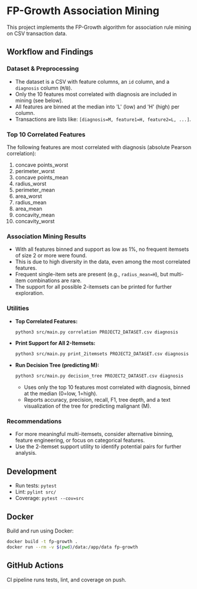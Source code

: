 # FP-Growth Association Mining

This project implements the FP-Growth algorithm for association rule mining on CSV transaction data.

## Workflow and Findings

### Dataset & Preprocessing
- The dataset is a CSV with feature columns, an `id` column, and a `diagnosis` column (`M`/`B`).
- Only the 10 features most correlated with diagnosis are included in mining (see below).
- All features are binned at the median into 'L' (low) and 'H' (high) per column.
- Transactions are lists like: `[diagnosis=M, feature1=H, feature2=L, ...]`.

### Top 10 Correlated Features
The following features are most correlated with diagnosis (absolute Pearson correlation):
1. concave points_worst
2. perimeter_worst
3. concave points_mean
4. radius_worst
5. perimeter_mean
6. area_worst
7. radius_mean
8. area_mean
9. concavity_mean
10. concavity_worst

### Association Mining Results
- With all features binned and support as low as 1%, no frequent itemsets of size 2 or more were found.
- This is due to high diversity in the data, even among the most correlated features.
- Frequent single-item sets are present (e.g., `radius_mean=H`), but multi-item combinations are rare.
- The support for all possible 2-itemsets can be printed for further exploration.

### Utilities
- **Top Correlated Features:**
  ```sh
  python3 src/main.py correlation PROJECT2_DATASET.csv diagnosis
  ```
- **Print Support for All 2-Itemsets:**
  ```sh
  python3 src/main.py print_2itemsets PROJECT2_DATASET.csv diagnosis
  ```
- **Run Decision Tree (predicting M):**
  ```sh
  python3 src/main.py decision_tree PROJECT2_DATASET.csv diagnosis
  ```
  - Uses only the top 10 features most correlated with diagnosis, binned at the median (0=low, 1=high).
  - Reports accuracy, precision, recall, F1, tree depth, and a text visualization of the tree for predicting malignant (M).

### Recommendations
- For more meaningful multi-itemsets, consider alternative binning, feature engineering, or focus on categorical features.
- Use the 2-itemset support utility to identify potential pairs for further analysis.

## Development
- Run tests: `pytest`
- Lint: `pylint src/`
- Coverage: `pytest --cov=src`

## Docker
Build and run using Docker:
```sh
docker build -t fp-growth .
docker run --rm -v $(pwd)/data:/app/data fp-growth
```

## GitHub Actions
CI pipeline runs tests, lint, and coverage on push.
